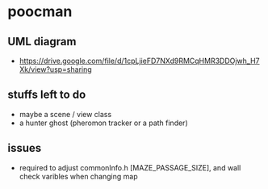 # poocman

## UML diagram
- https://drive.google.com/file/d/1cpLjieFD7NXd9RMCqHMR3DDOjwh_H7Xk/view?usp=sharing


## stuffs left to do
- maybe a scene / view class
- a hunter ghost (pheromon tracker or a path finder)

## issues
- required to adjust commonInfo.h [MAZE_PASSAGE_SIZE], and wall check varibles when changing map
